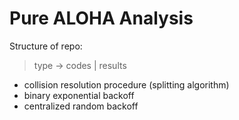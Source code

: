 # Pure ALOHA Analysis

Structure of repo:

> type -> codes | results

- collision resolution procedure (splitting algorithm)
- binary exponential backoff
- centralized random backoff

